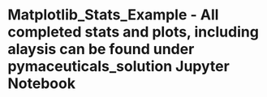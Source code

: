 # Matplotlib_Stats_Example - All completed stats and plots, including alaysis can be found under pymaceuticals_solution Jupyter Notebook
